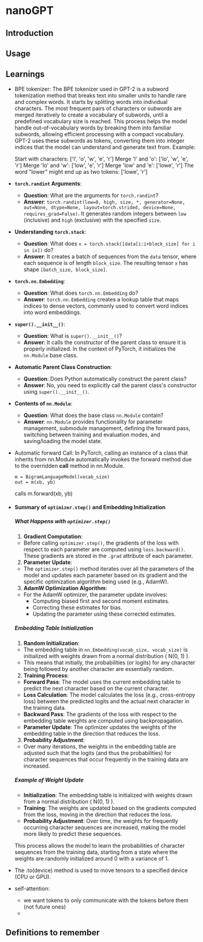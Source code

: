 # nanoGPT

## Introduction

## Usage

## Learnings
- BPE tokenizer: The BPE tokenizer used in GPT-2 is a subword tokenization method that breaks text into smaller units to handle rare and complex words. It starts by splitting words into individual characters. The most frequent pairs of characters or subwords are merged iteratively to create a vocabulary of subwords, until a predefined vocabulary size is reached. This process helps the model handle out-of-vocabulary words by breaking them into familiar subwords, allowing efficient processing with a compact vocabulary. GPT-2 uses these subwords as tokens, converting them into integer indices that the model can understand and generate text from.
	Example:

	Start with characters: ['l', 'o', 'w', 'e', 'r']
	Merge 'l' and 'o': ['lo', 'w', 'e', 'r']
	Merge 'lo' and 'w': ['low', 'e', 'r']
	Merge 'low' and 'e': ['lowe', 'r']
	The word "lower" might end up as two tokens: ['lowe', 'r']

- **`torch.randint` Arguments**:
   - **Question**: What are the arguments for `torch.randint`?
   - **Answer**: `torch.randint(low=0, high, size, *, generator=None, out=None, dtype=None, layout=torch.strided, device=None, requires_grad=False)`. It generates random integers between `low` (inclusive) and `high` (exclusive) with the specified `size`.

- **Understanding `torch.stack`**:
   - **Question**: What does `x = torch.stack([data[i:i+block_size] for i in ix])` do?
   - **Answer**: It creates a batch of sequences from the `data` tensor, where each sequence is of length `block_size`. The resulting tensor `x` has shape `[batch_size, block_size]`.

- **`torch.nn.Embedding`**:
   - **Question**: What does `torch.nn.Embedding` do?
   - **Answer**: `torch.nn.Embedding` creates a lookup table that maps indices to dense vectors, commonly used to convert word indices into word embeddings.

- **`super().__init__()`**:
   - **Question**: What is `super().__init__()`?
   - **Answer**: It calls the constructor of the parent class to ensure it is properly initialized. In the context of PyTorch, it initializes the `nn.Module` base class.

- **Automatic Parent Class Construction**:
   - **Question**: Does Python automatically construct the parent class?
   - **Answer**: No, you need to explicitly call the parent class's constructor using `super().__init__()`.

- **Contents of `nn.Module`**:
   - **Question**: What does the base class `nn.Module` contain?
   - **Answer**: `nn.Module` provides functionality for parameter management, submodule management, defining the forward pass, switching between training and evaluation modes, and saving/loading the model state.

- Automatic forward Call: In PyTorch, calling an instance of a class that inherits from nn.Module automatically invokes the forward method due to the overridden __call__ method in nn.Module.
	```
	m = BigramLanguageModel(vocab_size)
	out = m(xb, yb)
	```
	calls m.forward(xb, yb)

- #### Summary of `optimizer.step()` and Embedding Initialization

	##### What Happens with `optimizer.step()`

	1. **Gradient Computation**:
	- Before calling `optimizer.step()`, the gradients of the loss with respect to each parameter are computed using `loss.backward()`. These gradients are stored in the `.grad` attribute of each parameter.

	2. **Parameter Update**:
	- The `optimizer.step()` method iterates over all the parameters of the model and updates each parameter based on its gradient and the specific optimization algorithm being used (e.g., AdamW).

	3. **AdamW Optimization Algorithm**:
	- For the AdamW optimizer, the parameter update involves:
		- Computing biased first and second moment estimates.
		- Correcting these estimates for bias.
		- Updating the parameter using these corrected estimates.

	##### Embedding Table Initialization

	1. **Random Initialization**:
	- The embedding table in `nn.Embedding(vocab_size, vocab_size)` is initialized with weights drawn from a normal distribution \( N(0, 1) \).
	- This means that initially, the probabilities (or logits) for any character being followed by another character are essentially random.

	2. **Training Process**:
	- **Forward Pass**: The model uses the current embedding table to predict the next character based on the current character.
	- **Loss Calculation**: The model calculates the loss (e.g., cross-entropy loss) between the predicted logits and the actual next character in the training data.
	- **Backward Pass**: The gradients of the loss with respect to the embedding table weights are computed using backpropagation.
	- **Parameter Update**: The optimizer updates the weights of the embedding table in the direction that reduces the loss.

	3. **Probability Adjustment**:
	- Over many iterations, the weights in the embedding table are adjusted such that the logits (and thus the probabilities) for character sequences that occur frequently in the training data are increased.

	##### Example of Weight Update

	- **Initialization**: The embedding table is initialized with weights drawn from a normal distribution \( N(0, 1) \).
	- **Training**: The weights are updated based on the gradients computed from the loss, moving in the direction that reduces the loss.
	- **Probability Adjustment**: Over time, the weights for frequently occurring character sequences are increased, making the model more likely to predict these sequences.

	This process allows the model to learn the probabilities of character sequences from the training data, starting from a state where the weights are randomly initialized around 0 with a variance of 1.
- The .to(device) method is used to move tensors to a specified device (CPU or GPU).
- self-attention:
	- we want tokens to only communicate with the tokens before them (not future ones)
	- 

## Definitions to remember

